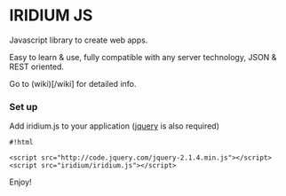 
# IRIDIUM JS #

Javascript library to create web apps. 

Easy to learn & use, fully compatible with any server technology, JSON & REST oriented.

Go to (wiki)[/wiki] for detailed info.

### Set up ###
Add iridium.js to your application ([jquery](http://jquery.com/download/) is also required)


```
#!html

<script src="http://code.jquery.com/jquery-2.1.4.min.js"></script>
<script src="iridium/iridium.js"></script>
```

Enjoy!
